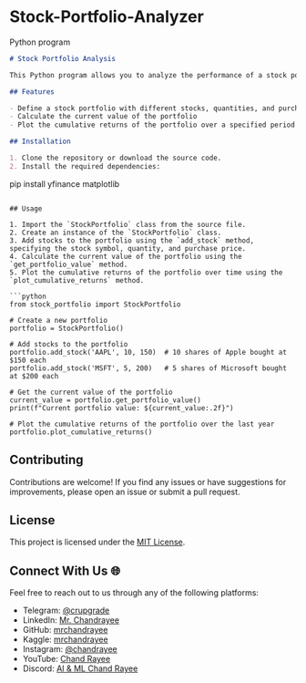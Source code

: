 # Stock-Portfolio-Analyzer
Python program 

```markdown
# Stock Portfolio Analysis

This Python program allows you to analyze the performance of a stock portfolio over time. It fetches historical stock prices using the Yahoo Finance API, calculates the daily returns of the portfolio, and plots the cumulative returns over time using matplotlib.

## Features

- Define a stock portfolio with different stocks, quantities, and purchase prices
- Calculate the current value of the portfolio
- Plot the cumulative returns of the portfolio over a specified period (e.g., 1 year)

## Installation

1. Clone the repository or download the source code.
2. Install the required dependencies:

```
pip install yfinance matplotlib
```

## Usage

1. Import the `StockPortfolio` class from the source file.
2. Create an instance of the `StockPortfolio` class.
3. Add stocks to the portfolio using the `add_stock` method, specifying the stock symbol, quantity, and purchase price.
4. Calculate the current value of the portfolio using the `get_portfolio_value` method.
5. Plot the cumulative returns of the portfolio over time using the `plot_cumulative_returns` method.

```python
from stock_portfolio import StockPortfolio

# Create a new portfolio
portfolio = StockPortfolio()

# Add stocks to the portfolio
portfolio.add_stock('AAPL', 10, 150)  # 10 shares of Apple bought at $150 each
portfolio.add_stock('MSFT', 5, 200)   # 5 shares of Microsoft bought at $200 each

# Get the current value of the portfolio
current_value = portfolio.get_portfolio_value()
print(f"Current portfolio value: ${current_value:.2f}")

# Plot the cumulative returns of the portfolio over the last year
portfolio.plot_cumulative_returns()
```

## Contributing

Contributions are welcome! If you find any issues or have suggestions for improvements, please open an issue or submit a pull request.

## License

This project is licensed under the [MIT License](LICENSE).

## Connect With Us 🌐

Feel free to reach out to us through any of the following platforms:

- Telegram: [@crupgrade](https://t.me/crupgrade)
- LinkedIn: [Mr. Chandrayee](https://www.linkedin.com/in/mrchandrayee/)
- GitHub: [mrchandrayee](https://github.com/mrchandrayee)
- Kaggle: [mrchandrayee](https://www.kaggle.com/mrchandrayee)
- Instagram: [@chandrayee](https://www.instagram.com/chandrayee/)
- YouTube: [Chand Rayee](https://www.youtube.com/channel/UCcM2HEX1YXcWjk2AK0hgyFg)
- Discord: [AI & ML Chand Rayee](https://discord.gg/SXs6Wf8c)


